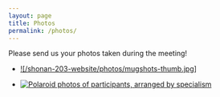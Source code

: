```yaml
---
layout: page
title: Photos
permalink: /photos/
---
```


Please send us your photos taken during the meeting!

* [![/shonan-203-website/photos/mugshots-thumb.jpg]](/shonan-203-website/photos/mugshots.jpg "Polaroid photos of participants")

* <a href="/shonan-203-website/photos/mugshots.jpg"><img src="/shonan-203-website/photos/mugshots-thumb.jpg" alt="Polaroid photos of participants, arranged by specialism"/></a>